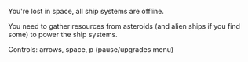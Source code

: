 You're lost in space, all ship systems are offline. 

You need to gather resources from asteroids (and alien ships if you find some) to power the ship systems.

Controls: arrows, space, p (pause/upgrades menu)